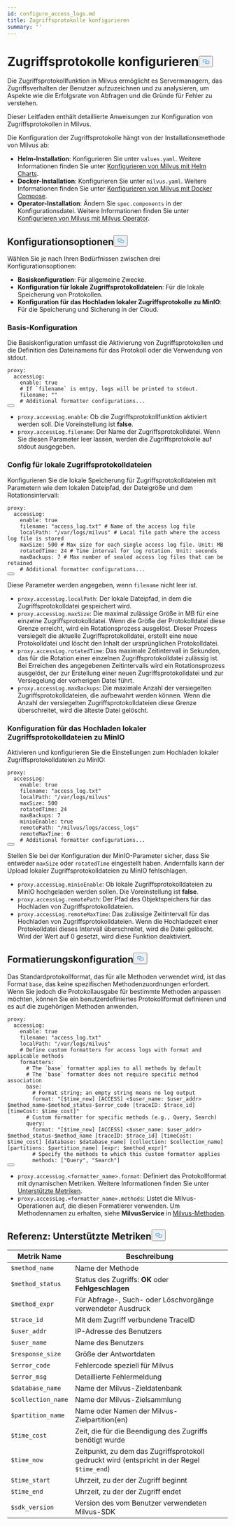 ```yaml
---
id: configure_access_logs.md
title: Zugriffsprotokolle konfigurieren
summary: ''
---
```

<h1 id="Configure-Access-Logs" class="common-anchor-header">Zugriffsprotokolle konfigurieren<button data-href="#Configure-Access-Logs" class="anchor-icon" translate="no">
      <svg translate="no"
        aria-hidden="true"
        focusable="false"
        height="20"
        version="1.1"
        viewBox="0 0 16 16"
        width="16"
      >
        <path
          fill="#0092E4"
          fill-rule="evenodd"
          d="M4 9h1v1H4c-1.5 0-3-1.69-3-3.5S2.55 3 4 3h4c1.45 0 3 1.69 3 3.5 0 1.41-.91 2.72-2 3.25V8.59c.58-.45 1-1.27 1-2.09C10 5.22 8.98 4 8 4H4c-.98 0-2 1.22-2 2.5S3 9 4 9zm9-3h-1v1h1c1 0 2 1.22 2 2.5S13.98 12 13 12H9c-.98 0-2-1.22-2-2.5 0-.83.42-1.64 1-2.09V6.25c-1.09.53-2 1.84-2 3.25C6 11.31 7.55 13 9 13h4c1.45 0 3-1.69 3-3.5S14.5 6 13 6z"
        ></path>
      </svg>
    </button></h1><p>Die Zugriffsprotokollfunktion in Milvus ermöglicht es Servermanagern, das Zugriffsverhalten der Benutzer aufzuzeichnen und zu analysieren, um Aspekte wie die Erfolgsrate von Abfragen und die Gründe für Fehler zu verstehen.</p>
<p>Dieser Leitfaden enthält detaillierte Anweisungen zur Konfiguration von Zugriffsprotokollen in Milvus.</p>
<p>Die Konfiguration der Zugriffsprotokolle hängt von der Installationsmethode von Milvus ab:</p>
<ul>
<li><strong>Helm-Installation</strong>: Konfigurieren Sie unter <code translate="no">values.yaml</code>. Weitere Informationen finden Sie unter <a href="/docs/de/configure-helm.md">Konfigurieren von Milvus mit Helm Charts</a>.</li>
<li><strong>Docker-Installation</strong>: Konfigurieren Sie unter <code translate="no">milvus.yaml</code>. Weitere Informationen finden Sie unter <a href="/docs/de/configure-docker.md">Konfigurieren von Milvus mit Docker Compose</a>.</li>
<li><strong>Operator-Installation</strong>: Ändern Sie <code translate="no">spec.components</code> in der Konfigurationsdatei. Weitere Informationen finden Sie unter <a href="/docs/de/configure_operator.md">Konfigurieren von Milvus mit Milvus Operator</a>.</li>
</ul>
<h2 id="Configuration-options" class="common-anchor-header">Konfigurationsoptionen<button data-href="#Configuration-options" class="anchor-icon" translate="no">
      <svg translate="no"
        aria-hidden="true"
        focusable="false"
        height="20"
        version="1.1"
        viewBox="0 0 16 16"
        width="16"
      >
        <path
          fill="#0092E4"
          fill-rule="evenodd"
          d="M4 9h1v1H4c-1.5 0-3-1.69-3-3.5S2.55 3 4 3h4c1.45 0 3 1.69 3 3.5 0 1.41-.91 2.72-2 3.25V8.59c.58-.45 1-1.27 1-2.09C10 5.22 8.98 4 8 4H4c-.98 0-2 1.22-2 2.5S3 9 4 9zm9-3h-1v1h1c1 0 2 1.22 2 2.5S13.98 12 13 12H9c-.98 0-2-1.22-2-2.5 0-.83.42-1.64 1-2.09V6.25c-1.09.53-2 1.84-2 3.25C6 11.31 7.55 13 9 13h4c1.45 0 3-1.69 3-3.5S14.5 6 13 6z"
        ></path>
      </svg>
    </button></h2><p>Wählen Sie je nach Ihren Bedürfnissen zwischen drei Konfigurationsoptionen:</p>
<ul>
<li><strong>Basiskonfiguration</strong>: Für allgemeine Zwecke.</li>
<li><strong>Konfiguration für lokale Zugriffsprotokolldateien</strong>: Für die lokale Speicherung von Protokollen.</li>
<li><strong>Konfiguration für das Hochladen lokaler Zugriffsprotokolle zu MinIO</strong>: Für die Speicherung und Sicherung in der Cloud.</li>
</ul>
<h3 id="Base-config" class="common-anchor-header">Basis-Konfiguration</h3><p>Die Basiskonfiguration umfasst die Aktivierung von Zugriffsprotokollen und die Definition des Dateinamens für das Protokoll oder die Verwendung von stdout.</p>
<pre><code translate="no" class="language-yaml">proxy:
  accessLog:
    <span class="hljs-built_in">enable</span>: <span class="hljs-literal">true</span>
    <span class="hljs-comment"># If `filename` is emtpy, logs will be printed to stdout.</span>
    filename: <span class="hljs-string">&quot;&quot;</span>
    <span class="hljs-comment"># Additional formatter configurations...</span>
<button class="copy-code-btn"></button></code></pre>
<ul>
<li><code translate="no">proxy.accessLog.enable</code>: Ob die Zugriffsprotokollfunktion aktiviert werden soll. Die Voreinstellung ist <strong>false</strong>.</li>
<li><code translate="no">proxy.accessLog.filename</code>: Der Name der Zugriffsprotokolldatei. Wenn Sie diesen Parameter leer lassen, werden die Zugriffsprotokolle auf stdout ausgegeben.</li>
</ul>
<h3 id="Config-for-local-access-log-files" class="common-anchor-header">Config für lokale Zugriffsprotokolldateien</h3><p>Konfigurieren Sie die lokale Speicherung für Zugriffsprotokolldateien mit Parametern wie dem lokalen Dateipfad, der Dateigröße und dem Rotationsintervall:</p>
<pre><code translate="no" class="language-yaml">proxy:
  accessLog:
    enable: true
    filename: <span class="hljs-string">&quot;access_log.txt&quot;</span> <span class="hljs-comment"># Name of the access log file</span>
    localPath: <span class="hljs-string">&quot;/var/logs/milvus&quot;</span> <span class="hljs-comment"># Local file path where the access log file is stored</span>
    maxSize: <span class="hljs-number">500</span> <span class="hljs-comment"># Max size for each single access log file. Unit: MB</span>
    rotatedTime: <span class="hljs-number">24</span> <span class="hljs-comment"># Time interval for log rotation. Unit: seconds</span>
    maxBackups: <span class="hljs-number">7</span> <span class="hljs-comment"># Max number of sealed access log files that can be retained</span>
    <span class="hljs-comment"># Additional formatter configurations...</span>
<button class="copy-code-btn"></button></code></pre>
<p>Diese Parameter werden angegeben, wenn <code translate="no">filename</code> nicht leer ist.</p>
<ul>
<li><code translate="no">proxy.accessLog.localPath</code>: Der lokale Dateipfad, in dem die Zugriffsprotokolldatei gespeichert wird.</li>
<li><code translate="no">proxy.accessLog.maxSize</code>: Die maximal zulässige Größe in MB für eine einzelne Zugriffsprotokolldatei. Wenn die Größe der Protokolldatei diese Grenze erreicht, wird ein Rotationsprozess ausgelöst. Dieser Prozess versiegelt die aktuelle Zugriffsprotokolldatei, erstellt eine neue Protokolldatei und löscht den Inhalt der ursprünglichen Protokolldatei.</li>
<li><code translate="no">proxy.accessLog.rotatedTime</code>: Das maximale Zeitintervall in Sekunden, das für die Rotation einer einzelnen Zugriffsprotokolldatei zulässig ist. Bei Erreichen des angegebenen Zeitintervalls wird ein Rotationsprozess ausgelöst, der zur Erstellung einer neuen Zugriffsprotokolldatei und zur Versiegelung der vorherigen Datei führt.</li>
<li><code translate="no">proxy.accessLog.maxBackups</code>: Die maximale Anzahl der versiegelten Zugriffsprotokolldateien, die aufbewahrt werden können. Wenn die Anzahl der versiegelten Zugriffsprotokolldateien diese Grenze überschreitet, wird die älteste Datei gelöscht.</li>
</ul>
<h3 id="Config-for-uploading-local-access-log-files-to-MinIO" class="common-anchor-header">Konfiguration für das Hochladen lokaler Zugriffsprotokolldateien zu MinIO</h3><p>Aktivieren und konfigurieren Sie die Einstellungen zum Hochladen lokaler Zugriffsprotokolldateien zu MinIO:</p>
<pre><code translate="no" class="language-yaml">proxy:
  accessLog:
    <span class="hljs-built_in">enable</span>: <span class="hljs-literal">true</span>
    filename: <span class="hljs-string">&quot;access_log.txt&quot;</span>
    localPath: <span class="hljs-string">&quot;/var/logs/milvus&quot;</span>
    maxSize: 500
    rotatedTime: 24 
    maxBackups: 7
    minioEnable: <span class="hljs-literal">true</span>
    remotePath: <span class="hljs-string">&quot;/milvus/logs/access_logs&quot;</span>
    remoteMaxTime: 0
    <span class="hljs-comment"># Additional formatter configurations...</span>
<button class="copy-code-btn"></button></code></pre>
<p>Stellen Sie bei der Konfiguration der MinIO-Parameter sicher, dass Sie entweder <code translate="no">maxSize</code> oder <code translate="no">rotatedTime</code> eingestellt haben. Andernfalls kann der Upload lokaler Zugriffsprotokolldateien zu MinIO fehlschlagen.</p>
<ul>
<li><code translate="no">proxy.accessLog.minioEnable</code>: Ob lokale Zugriffsprotokolldateien zu MinIO hochgeladen werden sollen. Die Voreinstellung ist <strong>false</strong>.</li>
<li><code translate="no">proxy.accessLog.remotePath</code>: Der Pfad des Objektspeichers für das Hochladen von Zugriffsprotokolldateien.</li>
<li><code translate="no">proxy.accessLog.remoteMaxTime</code>: Das zulässige Zeitintervall für das Hochladen von Zugriffsprotokolldateien. Wenn die Hochladezeit einer Protokolldatei dieses Intervall überschreitet, wird die Datei gelöscht. Wird der Wert auf 0 gesetzt, wird diese Funktion deaktiviert.</li>
</ul>
<h2 id="Formatter-config" class="common-anchor-header">Formatierungskonfiguration<button data-href="#Formatter-config" class="anchor-icon" translate="no">
      <svg translate="no"
        aria-hidden="true"
        focusable="false"
        height="20"
        version="1.1"
        viewBox="0 0 16 16"
        width="16"
      >
        <path
          fill="#0092E4"
          fill-rule="evenodd"
          d="M4 9h1v1H4c-1.5 0-3-1.69-3-3.5S2.55 3 4 3h4c1.45 0 3 1.69 3 3.5 0 1.41-.91 2.72-2 3.25V8.59c.58-.45 1-1.27 1-2.09C10 5.22 8.98 4 8 4H4c-.98 0-2 1.22-2 2.5S3 9 4 9zm9-3h-1v1h1c1 0 2 1.22 2 2.5S13.98 12 13 12H9c-.98 0-2-1.22-2-2.5 0-.83.42-1.64 1-2.09V6.25c-1.09.53-2 1.84-2 3.25C6 11.31 7.55 13 9 13h4c1.45 0 3-1.69 3-3.5S14.5 6 13 6z"
        ></path>
      </svg>
    </button></h2><p>Das Standardprotokollformat, das für alle Methoden verwendet wird, ist das Format <code translate="no">base</code>, das keine spezifischen Methodenzuordnungen erfordert. Wenn Sie jedoch die Protokollausgabe für bestimmte Methoden anpassen möchten, können Sie ein benutzerdefiniertes Protokollformat definieren und es auf die zugehörigen Methoden anwenden.</p>
<pre><code translate="no" class="language-yaml">proxy:
  accessLog:
    <span class="hljs-built_in">enable</span>: <span class="hljs-literal">true</span>
    filename: <span class="hljs-string">&quot;access_log.txt&quot;</span>
    localPath: <span class="hljs-string">&quot;/var/logs/milvus&quot;</span>
    <span class="hljs-comment"># Define custom formatters for access logs with format and applicable methods</span>
    formatters:
      <span class="hljs-comment"># The `base` formatter applies to all methods by default</span>
      <span class="hljs-comment"># The `base` formatter does not require specific method association</span>
      base: 
        <span class="hljs-comment"># Format string; an empty string means no log output</span>
        format: <span class="hljs-string">&quot;[<span class="hljs-variable">$time_now</span>] [ACCESS] &lt;<span class="hljs-variable">$user_name</span>: <span class="hljs-variable">$user_addr</span>&gt; <span class="hljs-variable">$method_name</span>-<span class="hljs-variable">$method_status</span>-<span class="hljs-variable">$error_code</span> [traceID: <span class="hljs-variable">$trace_id</span>] [timeCost: <span class="hljs-variable">$time_cost</span>]&quot;</span>
      <span class="hljs-comment"># Custom formatter for specific methods (e.g., Query, Search)</span>
      query: 
        format: <span class="hljs-string">&quot;[<span class="hljs-variable">$time_now</span>] [ACCESS] &lt;<span class="hljs-variable">$user_name</span>: <span class="hljs-variable">$user_addr</span>&gt; <span class="hljs-variable">$method_status</span>-<span class="hljs-variable">$method_name</span> [traceID: <span class="hljs-variable">$trace_id</span>] [timeCost: <span class="hljs-variable">$time_cost</span>] [database: <span class="hljs-variable">$database_name</span>] [collection: <span class="hljs-variable">$collection_name</span>] [partitions: <span class="hljs-variable">$partition_name</span>] [expr: <span class="hljs-variable">$method_expr</span>]&quot;</span>
        <span class="hljs-comment"># Specify the methods to which this custom formatter applies</span>
        methods: [<span class="hljs-string">&quot;Query&quot;</span>, <span class="hljs-string">&quot;Search&quot;</span>]
<button class="copy-code-btn"></button></code></pre>
<ul>
<li><code translate="no">proxy.accessLog.&lt;formatter_name&gt;.format</code>: Definiert das Protokollformat mit dynamischen Metriken. Weitere Informationen finden Sie unter <a href="#reference-supported-metrics">Unterstützte Metriken</a>.</li>
<li><code translate="no">proxy.accessLog.&lt;formatter_name&gt;.methods</code>: Listet die Milvus-Operationen auf, die diesen Formatierer verwenden. Um Methodennamen zu erhalten, siehe <strong>MilvusService</strong> in <a href="https://github.com/milvus-io/milvus-proto/blob/master/proto/milvus.proto">Milvus-Methoden</a>.</li>
</ul>
<h2 id="Reference-Supported-metrics" class="common-anchor-header">Referenz: Unterstützte Metriken<button data-href="#Reference-Supported-metrics" class="anchor-icon" translate="no">
      <svg translate="no"
        aria-hidden="true"
        focusable="false"
        height="20"
        version="1.1"
        viewBox="0 0 16 16"
        width="16"
      >
        <path
          fill="#0092E4"
          fill-rule="evenodd"
          d="M4 9h1v1H4c-1.5 0-3-1.69-3-3.5S2.55 3 4 3h4c1.45 0 3 1.69 3 3.5 0 1.41-.91 2.72-2 3.25V8.59c.58-.45 1-1.27 1-2.09C10 5.22 8.98 4 8 4H4c-.98 0-2 1.22-2 2.5S3 9 4 9zm9-3h-1v1h1c1 0 2 1.22 2 2.5S13.98 12 13 12H9c-.98 0-2-1.22-2-2.5 0-.83.42-1.64 1-2.09V6.25c-1.09.53-2 1.84-2 3.25C6 11.31 7.55 13 9 13h4c1.45 0 3-1.69 3-3.5S14.5 6 13 6z"
        ></path>
      </svg>
    </button></h2><table>
<thead>
<tr><th>Metrik Name</th><th>Beschreibung</th></tr>
</thead>
<tbody>
<tr><td><code translate="no">$method_name</code></td><td>Name der Methode</td></tr>
<tr><td><code translate="no">$method_status</code></td><td>Status des Zugriffs: <strong>OK</strong> oder <strong>Fehlgeschlagen</strong></td></tr>
<tr><td><code translate="no">$method_expr</code></td><td>Für Abfrage-, Such- oder Löschvorgänge verwendeter Ausdruck</td></tr>
<tr><td><code translate="no">$trace_id</code></td><td>Mit dem Zugriff verbundene TraceID</td></tr>
<tr><td><code translate="no">$user_addr</code></td><td>IP-Adresse des Benutzers</td></tr>
<tr><td><code translate="no">$user_name</code></td><td>Name des Benutzers</td></tr>
<tr><td><code translate="no">$response_size</code></td><td>Größe der Antwortdaten</td></tr>
<tr><td><code translate="no">$error_code</code></td><td>Fehlercode speziell für Milvus</td></tr>
<tr><td><code translate="no">$error_msg</code></td><td>Detaillierte Fehlermeldung</td></tr>
<tr><td><code translate="no">$database_name</code></td><td>Name der Milvus-Zieldatenbank</td></tr>
<tr><td><code translate="no">$collection_name</code></td><td>Name der Milvus-Zielsammlung</td></tr>
<tr><td><code translate="no">$partition_name</code></td><td>Name oder Namen der Milvus-Zielpartition(en)</td></tr>
<tr><td><code translate="no">$time_cost</code></td><td>Zeit, die für die Beendigung des Zugriffs benötigt wurde</td></tr>
<tr><td><code translate="no">$time_now</code></td><td>Zeitpunkt, zu dem das Zugriffsprotokoll gedruckt wird (entspricht in der Regel <code translate="no">$time_end</code>)</td></tr>
<tr><td><code translate="no">$time_start</code></td><td>Uhrzeit, zu der der Zugriff beginnt</td></tr>
<tr><td><code translate="no">$time_end</code></td><td>Uhrzeit, zu der der Zugriff endet</td></tr>
<tr><td><code translate="no">$sdk_version</code></td><td>Version des vom Benutzer verwendeten Milvus-SDK</td></tr>
</tbody>
</table>
